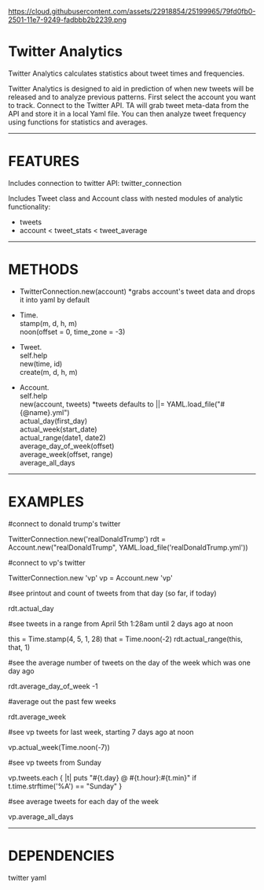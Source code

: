 https://cloud.githubusercontent.com/assets/22918854/25199965/79fd0fb0-2501-11e7-9249-fadbbb2b2239.png

# Twitter Analytics

Twitter Analytics calculates statistics about tweet times and frequencies.

Twitter Analytics is designed to aid in prediction of when new tweets will be released and to analyze previous patterns.
First select the account you want to track. Connect to the Twitter API. TA will grab tweet meta-data from the API and store it in a local Yaml file. You can then analyze tweet frequency using functions for statistics and averages.

-----------------------------------------------------------------------------------------------

# FEATURES

Includes connection to twitter API:
  twitter_connection

Includes Tweet class and Account class with nested modules of analytic functionality:
  - tweets
  - account < tweet_stats < tweet_average

-----------------------------------------------------------------------------------------------

# METHODS

+ TwitterConnection.new(account)          *grabs account's tweet data and drops it into yaml by default

+ Time.  
	stamp(m, d, h, m)  
	noon(offset = 0, time_zone = -3)

+ Tweet.  
	self.help  
	new(time, id)  
	create(m, d, h, m)

+ Account.  
	self.help  
	new(account, tweets)            *tweets defaults to ||= YAML.load_file("#{@name}.yml")  
	actual_day(first_day)  
	actual_week(start_date)  
	actual_range(date1, date2)  
	average_day_of_week(offset)  
	average_week(offset, range)  
	average_all_days

-----------------------------------------------------------------------------------------------

# EXAMPLES

#connect to donald trump's twitter

  TwitterConnection.new('realDonaldTrump')
  rdt = Account.new("realDonaldTrump", YAML.load_file('realDonaldTrump.yml'))  

#connect to vp's twitter

  TwitterConnection.new 'vp'
  vp = Account.new 'vp'  


#see printout and count of tweets from that day (so far, if today)

  rdt.actual_day  

#see tweets in a range from April 5th 1:28am until 2 days ago at noon

  this = Time.stamp(4, 5, 1, 28)
  that = Time.noon(-2)
  rdt.actual_range(this, that, 1)  

#see the average number of tweets on the day of the week which was one day ago

  rdt.average_day_of_week -1  

#average out the past few weeks

  rdt.average_week  

#see vp tweets for last week, starting 7 days ago at noon

  vp.actual_week(Time.noon(-7))  

#see vp tweets from Sunday

  vp.tweets.each { |t| puts "#{t.day} @ #{t.hour}:#{t.min}" if t.time.strftime('%A') == "Sunday" }  

#see average tweets for each day of the week

  vp.average_all_days

-----------------------------------------------------------------------------------------------

# DEPENDENCIES

twitter
yaml
